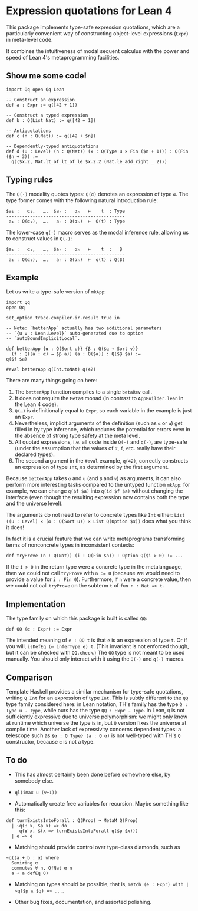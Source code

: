 # Expression quotations for Lean 4

This package implements type-safe expression
quotations, which are a particularly
convenient way of constructing object-level
expressions (`Expr`) in meta-level code.

It combines the intuitiveness of modal sequent
calculus with the power and speed of
Lean 4's metaprogramming facilities.

## Show me some code!

```lean
import Qq open Qq Lean

-- Construct an expression
def a : Expr := q([42 + 1])

-- Construct a typed expression
def b : Q(List Nat) := q([42 + 1])

-- Antiquotations
def c (n : Q(Nat)) := q([42 + $n])

-- Dependently-typed antiquotations
def d (u : Level) (n : Q(Nat)) (x : Q(Type u × Fin ($n + 1))) : Q(Fin ($n + 3)) :=
  q(⟨$x.2, Nat.lt_of_lt_of_le $x.2.2 (Nat.le_add_right _ 2)⟩)
```

## Typing rules

The `Q(·)` modality quotes types:
`Q(α)` denotes an expression of type `α`.
The type former comes with the following
natural introduction rule:

```
$a₁ :   α₁,   …,  $aₙ :   αₙ   ⊢    t  : Type
---------------------------------------------
 a₁ : Q(α₁),  …,   aₙ : Q(αₙ)  ⊢  Q(t) : Type
```

The lower-case `q(·)` macro serves
as the modal inference rule,
allowing us to construct values in `Q(·)`:
```
$a₁ :   α₁,   …,  $aₙ :   αₙ   ⊢    t  :   β
---------------------------------------------
 a₁ : Q(α₁),  …,   aₙ : Q(αₙ)  ⊢  q(t) : Q(β)
```

## Example

Let us write a type-safe version of `mkApp`:

```lean
import Qq
open Qq

set_option trace.compiler.ir.result true in

-- Note: `betterApp` actually has two additional parameters
-- `{u v : Lean.Level}` auto-generated due to option
-- `autoBoundImplicitLocal`.

def betterApp {α : Q(Sort u)} {β : Q($α → Sort v)}
  (f : Q((a : α) → $β a)) (a : Q($α)) : Q($β $a) :=
q($f $a)

#eval betterApp q(Int.toNat) q(42)
```

There are many things going on here:
1. The `betterApp` function compiles to a single `betaRev` call.
1. It does not require the `MetaM` monad (in contrast to
   `AppBuilder.lean` in the Lean 4 code).
1. `Q(…)` is definitionally equal to `Expr`, so each variable
   in the example is just an `Expr`.
1. Nevertheless, implicit arguments of the definition (such as `α`
   or `u`) get filled in by type inference, which reduces the
   potential for errors even in the absence of strong type safety
   at the meta level.
1. All quoted expressions, i.e. all code inside `Q(·)` and `q(·)`,
   are type-safe (under the assumption that the values of `α`,
   `f`, etc. really have their declared types).
1. The second argument in the `#eval` example, `q(42)`,
   correctly constructs an expression of type `Int`, as
   determined by the first argument.

Because `betterApp`
takes `α` and `u` (and `β` and `v`) as arguments,
it can also perform more interesting tasks compared
to the untyped function `mkApp`: for example,
we can change `q($f $a)` into `q(id $f $a)`
without changing the interface
(even though the resulting expression
now contains both the type and the universe level).

The arguments do not need to refer
to concrete types like `Int` either:
`List ((u : Level) × (α : Q(Sort u)) × List Q(Option $α))`
does what you think it does!

In fact it is a crucial feature
that we can write metaprograms
transforming terms of nonconcrete types
in inconsistent contexts:
```lean
def tryProve (n : Q(Nat)) (i : Q(Fin $n)) : Option Q($i > 0) := ...
```
If the `i > 0` in the return type were a concrete type in the metalanguage,
then we could not call `tryProve` with `n := 0`
(because we would need to provide a value for `i : Fin 0`).
Furthermore,
if `n` were a concrete value,
then we could not call `tryProve` on
the subterm `t` of `fun n : Nat => t`.

## Implementation

The type family on which this package is built is called `QQ`:

```lean
def QQ (α : Expr) := Expr
```

The intended meaning of `e : QQ t` is that
`e` is an expression of type `t`.
Or if you will,
`isDefEq (← inferType e) t`.
(This invariant is not enforced though,
but it can be checked with `QQ.check`.)
The `QQ` type is not meant to be used manually.
You should only interact with it
using the `Q(·)` and `q(·)` macros.

## Comparison

Template Haskell provides a similar mechanism
for type-safe quotations,
writing `Q Int` for an expression of type `Int`.
This is subtly different
to the `QQ` type family considered here:
in Lean notation,
TH's family has the type `Q : Type u → Type`,
while ours has the type `QQ : Expr → Type`.
In Lean, `Q` is not sufficiently expressive
due to universe polymorphism:
we might only know at runtime which universe the type is in,
but `Q` version fixes the universe at compile time.
Another lack of expressivity concerns dependent types:
a telescope such as `{α : Q Type} (a : Q α)` is not well-typed
with TH's `Q` constructor,
because `α` is not a type.

## To do

- This has almost certainly been done before
  somewhere else, by somebody else.

- `ql(imax u (v+1))`

- Automatically create free variables for recursion.
  Maybe something like this:
```lean
def turnExistsIntoForall : Q(Prop) → MetaM Q(Prop)
  | ~q(∃ x, $p x) => do
     q(∀ x, $(x => turnExistsIntoForall q($p $x)))
  | e => e
```

- Matching should provide control over type-class diamonds, such as
```lean
~q((a + b : α) where
  Semiring α
  commutes ∀ n, OfNat α n
  a + a defEq 0)
```

- Matching on types should be possible, that is,
  `match (e : Expr) with | ~q($p ∧ $q) => ...`.

- Other bug fixes, documentation, and assorted polishing.
